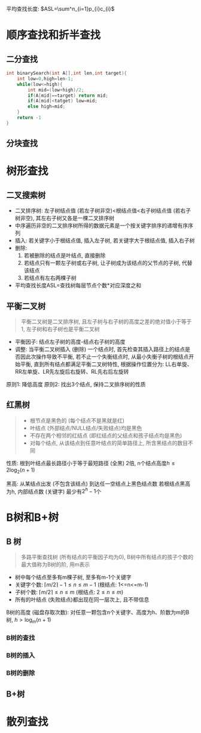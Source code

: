 
平均查找长度: $ASL=\sum^n_{i=1}p_{i}c_{i}$

# 顺序查找和折半查找

## 二分查找

```c++
int binarySearch(int A[],int len,int target){
	int low=0,high=len-1;
	while(low<=high){
		int mid=(low+high)/2;
		if(A[mid]==target) return mid;
		if(A[mid]<tatget) low=mid;
		else high=mid;
	}
	return -1
}
```

## 分块查找

# 树形查找

## 二叉搜索树

+ 二叉排序树: 左子树结点值 (若左子树非空)<根结点值<右子树结点值 (若右子树非空), 其左右子树又各是一棵二叉排序树
+ 中序遍历非空的二叉排序树所得的数据元素是一个按关键字排序的递增有序序列
+ 插入: 若关键字小于根结点值, 插入左子树, 若关键字大于根结点值, 插入右子树
+ 删除:
  1. 若被删除的结点是叶结点, 直接删除
  2. 若结点只有一颗左子树或右子树, 让子树成为该结点的父节点的子树, 代替该结点
  3. 若结点有左右两棵子树
+ 平均查找长度ASL=查找树每层节点个数\*对应深度之和

## 平衡二叉树

> 平衡二叉树是二叉排序树, 且左子树与右子树的高度之差的绝对值小于等于1, 左子树和右子树也是平衡二叉树

+ 平衡因子: 结点左子树的高度-结点右子树的高度
+ 调整: 当平衡二叉树插入 (删除) 一个结点时, 首先检查其插入路径上的结点是否因此次操作导致不平衡, 若不止一个失衡结点时, 从最小失衡子树的根结点开始平衡, 直到所有结点都满足平衡二叉树特性, 根据操作位置分为: LL右单旋、RR左单旋、LR先左旋后右旋转、RL先右后左旋转

原则1: 降低高度
原则2: 找出3个结点, 保持二叉排序树的性质

## 红黑树

>+ 根节点是黑色的 (每个结点不是黑就是红)
>+ 叶结点 (外部结点/NULL结点/失败结点)均是黑色
>+ 不存在两个相邻的红结点 (即红结点的父结点和孩子结点均是黑色)
>+ 对每个结点, 从该结点到任意叶结点的简单路径上, 所含黑结点的数目不同

性质: 根到叶结点最长路径小于等于最短路径 (全黑) 2倍, n个结点高度$h\leqslant{2}\log_{2}(n+1)$

黑高: 从某结点出发 (不包含该结点) 到达任一空结点上黑色结点数
若根结点黑高为h, 内部结点数 (关键字) 最少有$2^h-1$个

# B树和B+树

## B 树

> 多路平衡查找树 (所有结点的平衡因子均为0), B树中所有结点的孩子个数的最大值称为B树的阶, 用m表示

+ 树中每个结点至多有m棵子树, 至多有m-1个关键字
+ 关键字个数: $\lceil m/2 \rceil-1\leqslant n\leqslant m-1$ (根结点: 1<=n<=m-1)
+ 子树个数: $\lceil m/2 \rceil\leqslant n\leqslant m$ (根结点: $2\leqslant n \leqslant m$)
+ 所有的叶结点 (失败结点)都出现在同一层次上, 且不带信息

B树的高度 (磁盘存取次数): 对任意一颗包含n个关键字、高度为h、阶数为m的B树, $h>\log_{m}(n+1)$

### B树的查找

### B树的插入

### B树的删除

## B+树

# 散列查找

